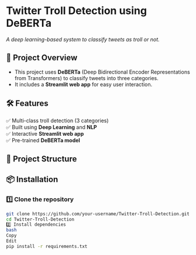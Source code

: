 # Twitter Troll Detection using DeBERTa  
*A deep learning-based system to classify tweets as troll or not.*

## 📌 Project Overview  
- This project uses **DeBERTa** (Deep Bidirectional Encoder Representations from Transformers) to classify tweets into three categories.  
- It includes a **Streamlit web app** for easy user interaction.  

## 🛠️ Features  
✅ Multi-class troll detection (3 categories)  
✅ Built using **Deep Learning** and **NLP**  
✅ Interactive **Streamlit web app**  
✅ Pre-trained **DeBERTa model**  

## 📂 Project Structure  

## 📦 Installation  
### 1️⃣ Clone the repository  
```bash
git clone https://github.com/your-username/Twitter-Troll-Detection.git  
cd Twitter-Troll-Detection
2️⃣ Install dependencies
bash
Copy
Edit
pip install -r requirements.txt

